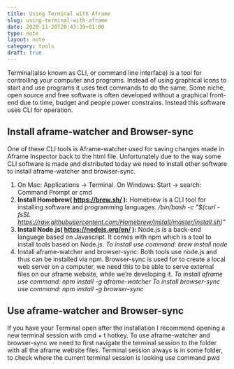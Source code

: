 ```yaml
---
title: Using Terminal with Aframe
slug: using-terminal-with-aframe
date: 2020-11-20T20:43:39+01:00
type: note
layout: note
category: tools
draft: true 
---
```


Terminal(also known as CLI, or command line interface) is a tool for controlling your computer and programs. Instead of using graphical icons to start and use programs it uses text commands to do the same. Some niche, open source and free software is often developed without a graphical front-end due to time, budget and people power constrains. Instead this software uses CLI for operation. 

## Install aframe-watcher and Browser-sync

One of these CLI tools is Aframe-watcher used for saving changes made in Aframe Inspector back to the html file. Unfortunately due to the way some CLI software is made and distributed today we need to install other software to install aframe-watcher and browser-sync.

1. On Mac: Applications -> Terminal. On Windows: Start -> search: Command Prompt or cmd
2. **Install Homebrew( https://brew.sh/ ):** Homebrew is a CLI tool for installing software and programming languages.
   */bin/bash -c "$(curl -fsSL https://raw.githubusercontent.com/Homebrew/install/master/install.sh)"*
3. **Install Node.js( https://nodejs.org/en/ ):** Node.js is a back-end language based on Javascript. It comes with npm which is a tool to install tools based on Node.js. *To install use command: brew install node* 
4. Install aframe-watcher and browser-sync: Both tools use node.js and thus can be installed via npm. Browser-sync is used for to create a local web server on a computer, we need this to be able to serve external files on our aframe website, while we’re developing it.
*To install aframe use command: npm install -g aframe-watcher*
*To install browser-sync use command: npm install -g browser-sync*

## Use aframe-watcher and Browser-sync

If you have your Terminal open after the installation I recommend opening a new terminal session with cmd + t hotkey. To use aframe-watcher and browser-sync we need to first navigate the terminal session to the folder with all the aframe website files. Terminal session always is in some folder, to check where the current terminal session is looking use command pwd
